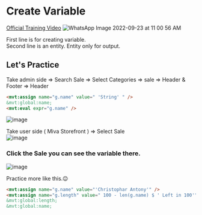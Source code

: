 # Create Variable
[Official Training Video](https://docs.miva.com/videos/assign-eval)
![WhatsApp Image 2022-09-23 at 11 00 56 AM](https://user-images.githubusercontent.com/99424113/192264309-212f76c1-457a-4e9f-a363-7ee2a0e3df44.jpeg)

First line is for creating variable.  
Second line is an entity. Entity only for output.
## Let's Practice
Take admin side => Search Sale => Select Categories => sale => Header & Footer => Header
```html
<mvt:assign name="g.name" value=" 'String' " /> 
&mvt:global:name;
<mvt:eval expr="g.name" />
```

![image](https://user-images.githubusercontent.com/99424113/192261275-f8695e19-0104-496a-a0d1-7b74f1f74061.png)

Take user side ( Miva Storefront ) => Select Sale   
![image](https://user-images.githubusercontent.com/99424113/192263415-d9e3f1fb-0d74-4239-80b5-35a391b2d4cf.png)

### Click the Sale you can see the variable there.  
![image](https://user-images.githubusercontent.com/99424113/192263721-0911add0-c3e2-4fee-bbf8-037ae73e9816.png)

Practice more like this.😉
```html
<mvt:assign name="g.name" value="'Christophar Antony'" />
<mvt:assign name="g.length" value=" 100 - len(g.name) $ ' Left in 100'" />
&mvt:global:length;
&mvt:global:name;
```
